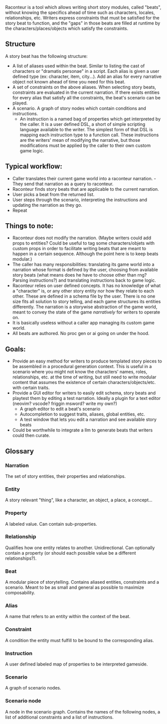 Raconteur is a tool which allows writing short story modules, called "beats", without knowing the specifics ahead of time such as characters, locales, relationships, etc. Writers express constraints that must be satisfied for the story beat to function, and the "gaps" in those beats are filled at runtime by the characters/places/objects which satisfy the constraints.

## Structure

A story beat has the following structure:

- A list of aliases used within the beat. Similar to listing the cast of characters or "dramatis personae" in a script. Each alias is given a user defined type (ex: character, item, city...). Add an alias for every narrative object not known ahead of time you need for this beat.
- A set of constraints on the above aliases. When selecting story beats, constraints are evaluated in the current narration. If there exists entities for every alias that satisfy all the constraints, the beat's scenario can be played.
- A scenario. A graph of story nodes which contain conditions and instructions.
  - An instruction is a named bag of properties which get interpreted by the caller. It is a user defined DSL, a short of simple scripting language available to the writer. The simplest form of that DSL is mapping each instruction type to a function call. These instructions are the writers' mean of modifying the narrative, but those modifications must be applied by the caller to their own custom game logic.

## Typical workflow:

- Caller translates their current game world into a raconteur narration. - They send that narration as a query to raconteur.
- Raconteur finds story beats that are applicable to the current narration.
- User picks a beat from the returned list.
- User steps through the scenario, interpreting the instructions and updating the narration as they go.
- Repeat

## Things to note:

- Raconteur does not modify the narration. (Maybe writers could add props to entities? Could be useful to tag some characters/objets with custom props in order to facilitate writing beats that are meant to happen in a certain sequence. Although the point here is to keep beats modular.)
- The caller has many responsibilities: translating its game world into a narration whose format is defined by the user, choosing from available story beats (what means does he have to choose other than rng? Parsing instructions?) and translating instructions back to game logic.
- Raconteur relies on user defined concepts. It has no knowledge of what a "character" is, or any other story entity nor how they relate to each other. These are defined in a schema file by the user. There is no one size fits all solution to story telling, and each game structures its entities differently. The narration is a storywise abstraction of the game world, meant to convey the state of the game _narratively_ for writers to operate on.
- It is basically useless without a caller app managing its custom game world.
- All beats are authored. No proc gen or ai going on under the hood.

## Goals:

- Provide an easy method for writers to produce templated story pieces to be assembled in a procedural generation context. This is useful in a scenario where you might not know the characters' names, roles, relationships, etc. at the time of writing, but still need to write modular content that assumes the existence of certain characters/objects/etc. with certain traits.
- Provide a GUI editor for writers to easily edit schema, story beats and playtest them by editing a test narration. Ideally a plugin for a text editor (neovim? vscode? friggin msword? write my own?)
  - A graph editor to edit a beat's scenario
  - Autocompletion to suggest traits, aliases, global entities, etc.
  - A test window that lets you edit a narration and see available story beats
- Could be worthwhile to integrate a llm to generate beats that writers could then curate.

## Glossary

### Narration

The set of story entities, their properties and relationships.

### Entity

A story relevant "thing", like a character, an object, a place, a concept...

### Property

A labeled value. Can contain sub-properties.

### Relationship

Qualifies how one entity relates to another. Unidirectional. Can optionally contain a property (or should each possible value be a different relationships?).

### Beat

A modular piece of storytelling. Contains aliased entities, constraints and a scenario. Meant to be as small and general as possible to maximize composability.

### Alias

A name that refers to an entity within the context of the beat.

### Constraint

A condition the entity must fulfill to be bound to the corresponding alias.

### Instruction

A user defined labeled map of properties to be interpreted gameside.

### Scenario

A graph of scenario nodes.

### Scenario node

A node in the scenario graph. Contains the names of the following nodes, a list of additional constraints and a list of instructions.
